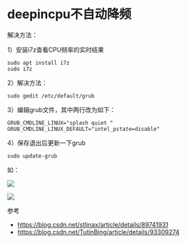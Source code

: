 # deepincpu不自动降频

解决方法：

1）安装i7z查看CPU频率的实时结果

```
sudo apt install i7z
sudo i7z
```

2）解决方法：

```
sudo gedit /etc/default/grub
```

3）编辑grub文件，其中两行改为如下：

```
GRUB_CMDLINE_LINUX="splash quiet "
GRUB_CMDLINE_LINUX_DEFAULT="intel_pstate=disable"
```

4）保存退出后更新一下grub

```
sudo update-grub
```

如：

![](https://raw.githubusercontent.com/ZanderZhao/images/master/img2019/20191102200932.png)

![](https://raw.githubusercontent.com/ZanderZhao/images/master/img2019/20191102200950.png)





参考

+ <https://blog.csdn.net/stlinax/article/details/89741931>
+ <https://blog.csdn.net/TutinBing/article/details/93309274>